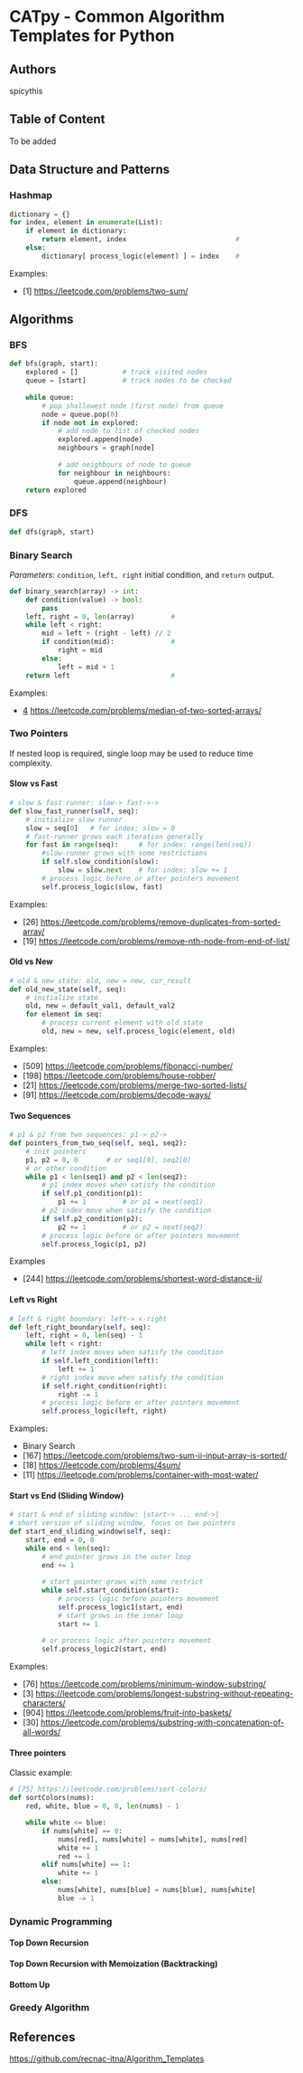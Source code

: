# CATpy - Common Algorithm Templates for Python

## Authors

spicythis

## Table of Content

To be added

## Data Structure and Patterns

### Hashmap

```python
dictionary = {}
for index, element in enumerate(List):
    if element in dictionary:
        return element, index                           #
    else:
        dictionary[ process_logic(element) ] = index    #
```

Examples:
- [1] https://leetcode.com/problems/two-sum/


## Algorithms

### BFS
```python
def bfs(graph, start):
    explored = []           # track visited nodes
    queue = [start]         # track nodes to be checked
 
    while queue:
        # pop shallowest node (first node) from queue
        node = queue.pop(0)
        if node not in explored:
            # add node to list of checked nodes
            explored.append(node)
            neighbours = graph[node]
 
            # add neighbours of node to queue
            for neighbour in neighbours:
                queue.append(neighbour)
    return explored
```

### DFS
```python
def dfs(graph, start)
```

### Binary Search
*Parameters*: `condition`, `left, right` initial condition, and `return` output. 
```python
def binary_search(array) -> int:
    def condition(value) -> bool:
        pass
    left, right = 0, len(array)         #
    while left < right:
        mid = left + (right - left) // 2
        if condition(mid):              #
            right = mid
        else:
            left = mid + 1
    return left                         #
```

Examples:
- [4](H) https://leetcode.com/problems/median-of-two-sorted-arrays/


### Two Pointers
If nested loop is required, single loop may be used to reduce time complexity.

#### Slow vs Fast
```python
# slow & fast runner: slow-> fast->->
def slow_fast_runner(self, seq):
    # initialize slow runner
    slow = seq[0]   # for index: slow = 0
    # fast-runner grows each iteration generally
    for fast in range(seq):     # for index: range(len(seq))
        #slow-runner grows with some restrictions
        if self.slow_condition(slow):
            slow = slow.next    # for index: slow += 1
        # process logic before or after pointers movement
        self.process_logic(slow, fast)
```
Examples:
- [26] https://leetcode.com/problems/remove-duplicates-from-sorted-array/
- [19] https://leetcode.com/problems/remove-nth-node-from-end-of-list/

#### Old vs New
```python
# old & new state: old, new = new, cur_result
def old_new_state(self, seq):
    # initialize state
    old, new = default_val1, default_val2
    for element in seq:
        # process current element with old state
        old, new = new, self.process_logic(element, old)
```
Examples:
- [509] https://leetcode.com/problems/fibonacci-number/
- [198] https://leetcode.com/problems/house-robber/
- [21] https://leetcode.com/problems/merge-two-sorted-lists/
- [91] https://leetcode.com/problems/decode-ways/

#### Two Sequences
```python
# p1 & p2 from two sequences: p1-> p2->
def pointers_from_two_seq(self, seq1, seq2):
    # init pointers
    p1, p2 = 0, 0       # or seq1[0], seq2[0]
    # or other condition
    while p1 < len(seq1) and p2 < len(seq2):
        # p1 index moves when satisfy the condition
        if self.p1_condition(p1):
            p1 += 1         # or p1 = next(seq1)
        # p2 index move when satisfy the condition
        if self.p2_condition(p2):
            p2 += 1         # or p2 = next(seq2)
        # process logic before or after pointers movement
        self.process_logic(p1, p2)
```

Examples
- [244] https://leetcode.com/problems/shortest-word-distance-ii/

#### Left vs Right
```python
# left & right boundary: left-> <-right
def left_right_boundary(self, seq):
    left, right = 0, len(seq) - 1
    while left < right:
        # left index moves when satisfy the condition
        if self.left_condition(left):
            left += 1
        # right index move when satisfy the condition
        if self.right_condition(right):
            right -= 1
        # process logic before or after pointers movement
        self.process_logic(left, right)
```
Examples:
- Binary Search
- [167] https://leetcode.com/problems/two-sum-ii-input-array-is-sorted/
- [18] https://leetcode.com/problems/4sum/
- [11] https://leetcode.com/problems/container-with-most-water/

#### Start vs End (Sliding Window)
```python
# start & end of sliding window: |start-> ... end->|
# short version of sliding window, focus on two pointers
def start_end_sliding_window(self, seq):
    start, end = 0, 0
    while end < len(seq):
        # end pointer grows in the outer loop
        end += 1
        
        # start pointer grows with some restrict
        while self.start_condition(start):
            # process logic before pointers movement
            self.process_logic1(start, end)
            # start grows in the inner loop
            start += 1
            
        # or process logic after pointers movement
        self.process_logic2(start, end)
```
Examples: 
- [76] https://leetcode.com/problems/minimum-window-substring/
- [3] https://leetcode.com/problems/longest-substring-without-repeating-characters/
- [904] https://leetcode.com/problems/fruit-into-baskets/
- [30] https://leetcode.com/problems/substring-with-concatenation-of-all-words/

#### Three pointers
Classic example: 
```python
# [75] https://leetcode.com/problems/sort-colors/
def sortColors(nums):
    red, white, blue = 0, 0, len(nums) - 1

    while white <= blue:
        if nums[white] == 0:
            nums[red], nums[white] = nums[white], nums[red]
            white += 1
            red += 1
        elif nums[white] == 1:
            white += 1
        else:
            nums[white], nums[blue] = nums[blue], nums[white]
            blue -= 1
```

### Dynamic Programming

#### Top Down Recursion

#### Top Down Recursion with Memoization (Backtracking)

#### Bottom Up

### Greedy Algorithm

## References
https://github.com/recnac-itna/Algorithm_Templates